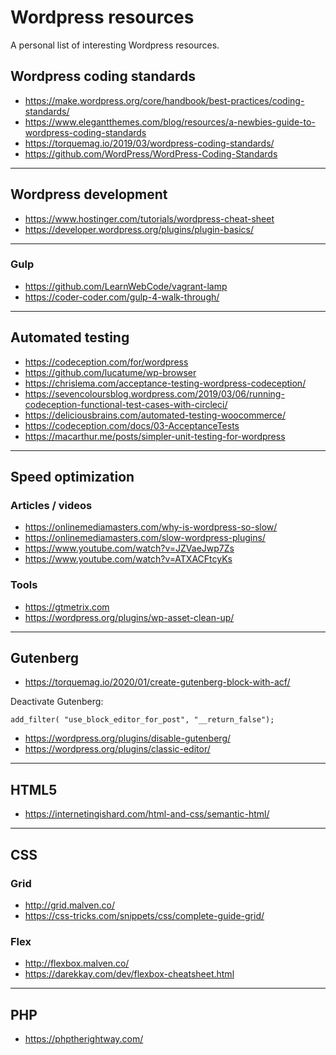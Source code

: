 # Wordpress resources

A personal list of interesting Wordpress resources.

## Wordpress coding standards

- https://make.wordpress.org/core/handbook/best-practices/coding-standards/
- https://www.elegantthemes.com/blog/resources/a-newbies-guide-to-wordpress-coding-standards
- https://torquemag.io/2019/03/wordpress-coding-standards/
- https://github.com/WordPress/WordPress-Coding-Standards

<hr>

## Wordpress development

- https://www.hostinger.com/tutorials/wordpress-cheat-sheet
- https://developer.wordpress.org/plugins/plugin-basics/

<hr>

### Gulp

- https://github.com/LearnWebCode/vagrant-lamp
- https://coder-coder.com/gulp-4-walk-through/

<hr>

## Automated testing

- https://codeception.com/for/wordpress
- https://github.com/lucatume/wp-browser
- https://chrislema.com/acceptance-testing-wordpress-codeception/
- https://sevencoloursblog.wordpress.com/2019/03/06/running-codeception-functional-test-cases-with-circleci/
- https://deliciousbrains.com/automated-testing-woocommerce/
- https://codeception.com/docs/03-AcceptanceTests
- https://macarthur.me/posts/simpler-unit-testing-for-wordpress

<hr>

## Speed optimization

### Articles / videos

- https://onlinemediamasters.com/why-is-wordpress-so-slow/
- https://onlinemediamasters.com/slow-wordpress-plugins/
- https://www.youtube.com/watch?v=JZVaeJwp7Zs
- https://www.youtube.com/watch?v=ATXACFtcyKs

### Tools

- https://gtmetrix.com
- https://wordpress.org/plugins/wp-asset-clean-up/

<hr>

## Gutenberg

- https://torquemag.io/2020/01/create-gutenberg-block-with-acf/

Deactivate Gutenberg:

```
add_filter( "use_block_editor_for_post", "__return_false");
```

- https://wordpress.org/plugins/disable-gutenberg/
- https://wordpress.org/plugins/classic-editor/

<hr>

## HTML5

- https://internetingishard.com/html-and-css/semantic-html/

<hr>

## CSS

### Grid

- http://grid.malven.co/
- https://css-tricks.com/snippets/css/complete-guide-grid/

### Flex

- http://flexbox.malven.co/
- https://darekkay.com/dev/flexbox-cheatsheet.html

<hr>

## PHP

- https://phptherightway.com/
